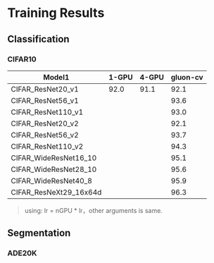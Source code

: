 # Training Results

## Classification

### CIFAR10

| Model1                 | 1-GPU | 4-GPU | gluon-cv |
| ---------------------- | ----- | ----- | -------- |
| CIFAR_ResNet20_v1      | 92.0  | 91.1  | 92.1     |
| CIFAR_ResNet56_v1      |       |       | 93.6     |
| CIFAR_ResNet110_v1     |       |       | 93.0     |
| CIFAR_ResNet20_v2      |       |       | 92.1     |
| CIFAR_ResNet56_v2      |       |       | 93.7     |
| CIFAR_ResNet110_v2     |       |       | 94.3     |
| CIFAR_WideResNet16_10  |       |       | 95.1     |
| CIFAR_WideResNet28_10  |       |       | 95.6     |
| CIFAR_WideResNet40_8   |       |       | 95.9     |
| CIFAR_ResNeXt29_16x64d |       |       | 96.3     |

> using: lr = nGPU * lr，other arguments is same.

## Segmentation

### ADE20K

